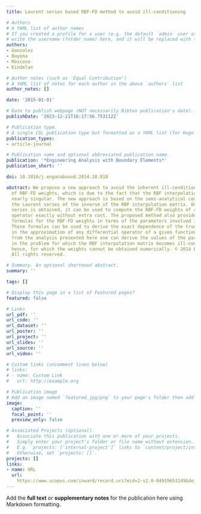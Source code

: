 ```yaml
---
title: Laurent series based RBF-FD method to avoid ill-conditioning

# Authors
# A YAML list of author names
# If you created a profile for a user (e.g. the default `admin` user at `content/authors/admin/`), 
# write the username (folder name) here, and it will be replaced with their full name and linked to their profile.
authors:
- Gonzalez
- Bayona
- Moscoso
- Kindelan

# Author notes (such as 'Equal Contribution')
# A YAML list of notes for each author in the above `authors` list
author_notes: []

date: '2015-01-01'

# Date to publish webpage (NOT necessarily Bibtex publication's date).
publishDate: '2023-12-21T16:17:56.753112Z'

# Publication type.
# A single CSL publication type but formatted as a YAML list (for Hugo requirements).
publication_types:
- article-journal

# Publication name and optional abbreviated publication name.
publication: '*Engineering Analysis with Boundary Elements*'
publication_short: ''

doi: 10.1016/j.enganabound.2014.10.018

abstract: We propose a new approach to avoid the inherent ill-condition in the computation
  of RBF-FD weights, which is due to the fact that the RBF interpolation matrix is
  nearly singular. The new approach is based on the semi-analytical computation of
  the Laurent series of the inverse of the RBF interpolation matrix. Once the Laurent
  series is obtained, it can be used to compute the RBF-FD weights of any differential
  operator exactly without extra cost. The proposed method also provides analytical
  formulas for the RBF-FD weights in terms of the parameters involved in the problem.
  These formulas can be used to derive the exact dependence of the truncation error
  in the approximation of any differential operator of a given function. Furthermore,
  from the analysis presented here one can derive the values of the parameters involved
  in the problem for which the RBF interpolation matrix becomes ill-conditioned and,
  hence, for which the weights cannot be obtained numerically. © 2014 Elsevier Ltd.
  All rights reserved.

# Summary. An optional shortened abstract.
summary: ''

tags: []

# Display this page in a list of Featured pages?
featured: false

# Links
url_pdf: ''
url_code: ''
url_dataset: ''
url_poster: ''
url_project: ''
url_slides: ''
url_source: ''
url_video: ''

# Custom links (uncomment lines below)
# links:
# - name: Custom Link
#   url: http://example.org

# Publication image
# Add an image named `featured.jpg/png` to your page's folder then add a caption below.
image:
  caption: ''
  focal_point: ''
  preview_only: false

# Associated Projects (optional).
#   Associate this publication with one or more of your projects.
#   Simply enter your project's folder or file name without extension.
#   E.g. `projects: ['internal-project']` links to `content/project/internal-project/index.md`.
#   Otherwise, set `projects: []`.
projects: []
links:
- name: URL
  url: 
    https://www.scopus.com/inward/record.uri?eid=2-s2.0-84919653149&doi=10.1016%2fj.enganabound.2014.10.018&partnerID=40&md5=8e35e04b15869afe8c3b5f1f34430cbb
---
```


Add the **full text** or **supplementary notes** for the publication here using Markdown formatting.

